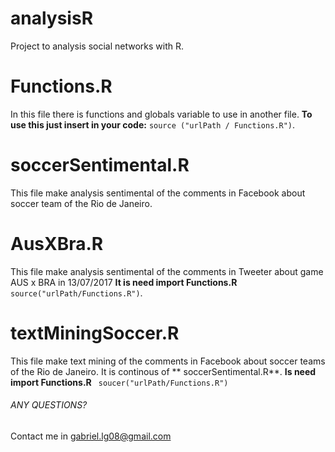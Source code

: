 # analysisR
Project to analysis social networks with R.

# Functions.R
In this file there is functions and globals variable to use in another file. 
**To use this just insert in your code:** ```source ("urlPath / Functions.R")```.

# soccerSentimental.R
This file make analysis sentimental of the comments in Facebook about soccer team of the Rio de Janeiro.

# AusXBra.R
This file make analysis sentimental of the comments in Tweeter about game AUS x BRA in 13/07/2017
**It is need import Functions.R** ``` source("urlPath/Functions.R")```. 

# textMiningSoccer.R
This file make text mining of the comments in Facebook about soccer teams of the Rio de Janeiro. It is continous of ** soccerSentimental.R**.
**Is need import Functions.R** ``` soucer("urlPath/Functions.R")```

###### ANY QUESTIONS?
Contact me in gabriel.lg08@gmail.com

